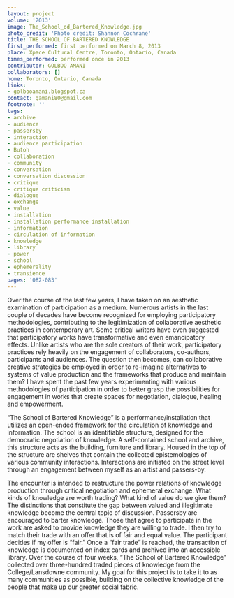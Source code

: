 ```yaml
---
layout: project
volume: '2013'
image: The_School_od_Bartered_Knowledge.jpg
photo_credit: 'Photo credit: Shannon Cochrane'
title: THE SCHOOL OF BARTERED KNOWLEDGE
first_performed: first performed on March 8, 2013
place: Xpace Cultural Centre, Toronto, Ontario, Canada
times_performed: performed once in 2013
contributor: GOLBOO AMANI
collaborators: []
home: Toronto, Ontario, Canada
links:
- golbooamani.blogspot.ca
contact: gamani80@gmail.com
footnote: ''
tags:
- archive
- audience
- passersby
- interaction
- audience participation
- Butoh
- collaboration
- community
- conversation
- conversation discussion
- critique
- critique criticism
- dialogue
- exchange
- value
- installation
- installation performance installation
- information
- circulation of information
- knowledge
- library
- power
- school
- ephemerality
- transience
pages: '082-083'
---
```


Over the course of the last few years, I have taken on an aesthetic examination of participation as a medium. Numerous artists in the last couple of decades have become recognized for employing participatory methodologies, contributing to the legitimization of collaborative aesthetic practices in contemporary art. Some critical writers have even suggested that participatory works have transformative and even emancipatory effects. Unlike artists who are the sole creators of their work, participatory practices rely heavily on the engagement of collaborators, co-authors, participants and audiences. The question then becomes, can collaborative creative strategies be employed in order to re-imagine alternatives to systems of value production and the frameworks that produce and maintain them? I have spent the past few years experimenting with various methodologies of participation in order to better grasp the possibilities for engagement in works that create spaces for negotiation, dialogue, healing and empowerment.

“The School of Bartered Knowledge” is a performance/installation that utilizes an open-ended framework for the circulation of knowledge and information. The school is an identifiable structure, designed for the democratic negotiation of knowledge. A self-contained school and archive, this structure acts as the building, furniture and library. Housed in the top of the structure are shelves that contain the collected epistemologies of various community interactions. Interactions are initiated on the street level through an engagement between myself as an artist and passers-by.

The encounter is intended to restructure the power relations of knowledge production through critical negotiation and ephemeral exchange. What kinds of knowledge are worth trading? What kind of value do we give them? The distinctions that constitute the gap between valued and illegitimate knowledge become the central topic of discussion. Passersby are encouraged to barter knowledge. Those that agree to participate in the work are asked to provide knowledge they are willing to trade. I then try to match their trade with an offer that is of fair and equal value. The participant decides if my offer is “fair.” Once a “fair trade” is reached, the transaction of knowledge is documented on index cards and archived into an accessible library. Over the course of four weeks, “The School of Bartered Knowledge” collected over three-hundred traded pieces of knowledge from the College/Lansdowne community. My goal for this project is to take it to as many communities as possible, building on the collective knowledge of the people that make up our greater social fabric.
